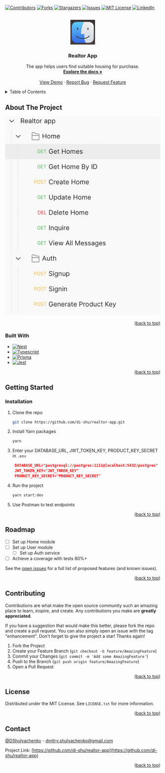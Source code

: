 <a name="readme-top"></a>

<!-- PROJECT SHIELDS -->

[![Contributors][contributors-shield]][contributors-url]
[![Forks][forks-shield]][forks-url]
[![Stargazers][stars-shield]][stars-url]
[![Issues][issues-shield]][issues-url]
[![MIT License][license-shield]][license-url]
[![LinkedIn][linkedin-shield]][linkedin-url]

<!-- PROJECT LOGO -->
<br />
<div align="center">
  <a href="https://github.com/github_username/repo_name">
    <img src="./src/images/logo.png" alt="Logo" width="80" height="80">
  </a>

<h3 align="center">Realtor App</h3>

  <p align="center">
    The app helps users find suitable housing for purchase.
    <br />
    <a href="https://github.com/github_username/repo_name"><strong>Explore the docs »</strong></a>
    <br />
    <br />
    <a href="https://github.com/github_username/repo_name">View Demo</a>
    ·
    <a href="https://github.com/github_username/repo_name/issues">Report Bug</a>
    ·
    <a href="https://github.com/github_username/repo_name/issues">Request Feature</a>
  </p>
</div>

<!-- TABLE OF CONTENTS -->
<details>
  <summary>Table of Contents</summary>
  <ol>
    <li>
      <a href="#about-the-project">About The Project</a>
      <ul>
        <li><a href="#built-with">Built With</a></li>
      </ul>
    </li>
    <li>
      <a href="#getting-started">Getting Started</a>
      <ul>
        <li><a href="#installation">Installation</a></li>
      </ul>
    </li>
    <li><a href="#usage">Usage</a></li>
    <li><a href="#roadmap">Roadmap</a></li>
    <li><a href="#contributing">Contributing</a></li>
    <li><a href="#license">License</a></li>
    <li><a href="#contact">Contact</a></li>
  </ol>
</details>

<!-- ABOUT THE PROJECT -->

## About The Project

[![Product Name Screen Shot][product-screenshot]](https://example.com)

<p align="right">(<a href="#readme-top">back to top</a>)</p>

### Built With

- [![Nest][Nest.js]][Nest-url]
- [![Typescript][Typescript]][Typescript-url]
- [![Prisma][Prisma.io]][Prisma-url]
- [![Jest][Jest]][Jest-url]

<p align="right">(<a href="#readme-top">back to top</a>)</p>

<!-- GETTING STARTED -->

## Getting Started

### Installation

1. Clone the repo
   ```sh
   git clone https://github.com/di-shu/realtor-app.git
   ```
2. Install Yarn packages
   ```sh
   yarn
   ```
3. Enter your DATABASE_URL, JWT_TOKEN_KEY, PRODUCT_KEY_SECRET in `.env`
   ```json
    DATABASE_URL="postgresql://postgres:1111@localhost:5432/postgres"
    JWT_TOKEN_KEY="JWT_TOKEN_KEY"
    PRODUCT_KEY_SECRET="PRODUCT_KEY_SECRET"
   ```
4. Run the project
   ```sh
   yarn start:dev
   ```
5. Use Postman to test endpoints

<p align="right">(<a href="#readme-top">back to top</a>)</p>

<!-- ROADMAP -->

## Roadmap

- [ ] Set up Home module
- [ ] Set up User module
  - [ ] Set up Auth service
- [ ] Achieve a coverage with tests 80%+

See the [open issues](https://github.com/di-shu/realtor-app/issues) for a full list of proposed features (and known issues).

<p align="right">(<a href="#readme-top">back to top</a>)</p>

<!-- CONTRIBUTING -->

## Contributing

Contributions are what make the open source community such an amazing place to learn, inspire, and create. Any contributions you make are **greatly appreciated**.

If you have a suggestion that would make this better, please fork the repo and create a pull request. You can also simply open an issue with the tag "enhancement".
Don't forget to give the project a star! Thanks again!

1. Fork the Project
2. Create your Feature Branch (`git checkout -b feature/AmazingFeature`)
3. Commit your Changes (`git commit -m 'Add some AmazingFeature'`)
4. Push to the Branch (`git push origin feature/AmazingFeature`)
5. Open a Pull Request

<p align="right">(<a href="#readme-top">back to top</a>)</p>

<!-- LICENSE -->

## License

Distributed under the MIT License. See `LICENSE.txt` for more information.

<p align="right">(<a href="#readme-top">back to top</a>)</p>

<!-- CONTACT -->

## Contact

[@DShulyachenko](https://twitter.com/DShulyachenko) - dmitry.shulyachenko@gmail.com

Project Link: [https://github.com/di-shu/realtor-app](https://github.com/di-shu/realtor-app)

<p align="right">(<a href="#readme-top">back to top</a>)</p>

[contributors-shield]: https://img.shields.io/github/contributors/di-shu/realtor-app.svg?style=for-the-badge
[contributors-url]: https://github.com/di-shu/realtor-app/graphs/contributors
[forks-shield]: https://img.shields.io/github/forks/di-shu/realtor-app.svg?style=for-the-badge
[forks-url]: https://github.com/di-shu/realtor-app/network/members
[stars-shield]: https://img.shields.io/github/stars/di-shu/realtor-app.svg?style=for-the-badge
[stars-url]: https://github.com/di-shu/realtor-app/stargazers
[issues-shield]: https://img.shields.io/github/issues/di-shu/realtor-app.svg?style=for-the-badge
[issues-url]: https://github.com/di-shu/realtor-app/issues
[license-shield]: https://img.shields.io/github/license/di-shu/realtor-app.svg?style=for-the-badge
[license-url]: https://github.com/di-shu/realtor-app/blob/master/LICENSE.txt
[linkedin-shield]: https://img.shields.io/badge/-LinkedIn-black.svg?style=for-the-badge&logo=linkedin&colorB=555
[linkedin-url]: https://www.linkedin.com/in/dmytro-shulyachenko-872195189/
[product-screenshot]: ./src/images/app-screen.png
[Nest.js]: https://img.shields.io/badge/nestjs-%23E0234E.svg?style=for-the-badge&logo=nestjs&logoColor=white
[Nest-url]: https://nestjs.com/
[Prisma.io]: https://img.shields.io/badge/Prisma-3982CE?style=for-the-badge&logo=Prisma&logoColor=white
[Prisma-url]: https://www.prisma.io/
[Typescript]: https://img.shields.io/badge/TypeScript-007ACC?style=for-the-badge&logo=typescript&logoColor=white
[Typescript-url]: https://www.typescriptlang.org/
[Jest]: https://img.shields.io/badge/Jest-C21325?style=for-the-badge&logo=jest&logoColor=white
[Jest-url]: https://docs.nestjs.com/fundamentals/testing
